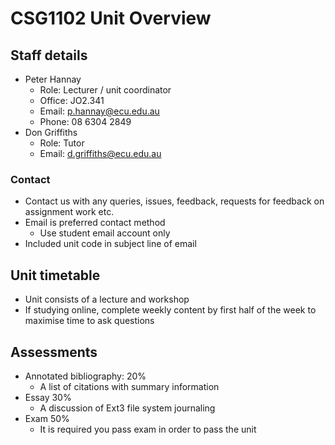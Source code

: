 # CSG1102 Unit Overview

## Staff details

- Peter Hannay
	- Role: Lecturer / unit coordinator
	- Office: JO2.341
	- Email: p.hannay@ecu.edu.au
	- Phone: 08 6304 2849
- Don Griffiths
	- Role: Tutor
	- Email: d.griffiths@ecu.edu.au

### Contact

- Contact us with any queries, issues, feedback, requests for feedback on assignment work etc.
- Email is preferred contact method
	- Use student email account only
- Included unit code in subject line of email

## Unit timetable

- Unit consists of a lecture and workshop
- If studying online, complete weekly content by first half of the week to maximise time to ask questions

## Assessments

- Annotated bibliography: 20%
	- A list of citations with summary information
- Essay 30%
	- A discussion of Ext3 file system journaling
- Exam 50%
	- It is required you pass exam in order to pass the unit
